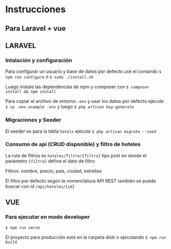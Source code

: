 # Instrucciones

## Para Laravel + vue

## LARAVEL

### Intalación y configuración

Para configurar un usuario y base de datos por defecto use el comando `$ npm run configure` ó `$ sudo ./install.sh`

Luego instale las dependencias de npm y composer con `$ composer install && npm install`

Para copiar el archivo de entorno `.env` y usar los datos por defecto ejecute `$ cp .env.example .env` y luego `$ php artisan key:generate`

### Migraciones y Seeder

El seeder es para la tabla `hotels` ejecute `$ php artisan migrate --seed`

### Consumo de api (CRUD disponible) y filtro de hoteles

La ruta de filtros es `hoteles/filtro/{filtro}` tipo post
en donde el parámetro `{filtro}` define el dato de filtro

Filtros: nombre, precio, país, ciudad, estrellas

El filtro por defecto según la nomenclatura API REST también se puede buscar con id `/api/hoteles/{id}`

## VUE

### Para ejecutar en modo developer

`$ npm run serve`

El proyecto para producción está en la carpeta distr o ejecutando `$ npm run build`
